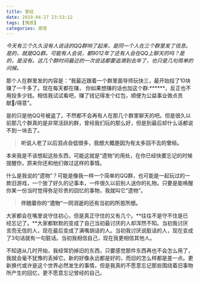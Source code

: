 ```yaml
---
title: 曾经
date: 2019-04-27 23:53:12
tags: [情感]
categories: 感悟
---
```

*今天有三个久久没有人说话的QQ群响了起来，是同一个人在三个群里发了信息。是的，就是QQ群。可能有人会说，都9012年了还有人会在QQ上聊天的吗？是的，是没有。这几个群时间最近的一次说话都要追溯到去年了，也只是几句简单的问候。*

那个人在群里发的内容是：“我最近跟着一个群里面导师玩快三，最开始投了10块赚了一千多了。现在每天都在赚， 你如果想赚的话也加这个群:******，反正也不用投多少钱。相信我试试看吧，赚了钱记得发个红包，顺便为公益事业做点贡献/得意”。

是的只是他QQ号被盗了。不然都不会再有人在那几个群里聊天的吧。但是很久以前那几个群真的是非常活跃的群，曾经我们玩的那么好，但是到最后却什么话都说不到一块去了。

> **听说人老了以后泪点会低很多，我想大概是因为有太多回不去的曾经。**

本来我是不该想起这些东西，可能这就是“遗物”的用处，在你已经快要忘记的时候提醒你，原来你还和他们做过这样的事情。

什么是我说的“遗物”？可能是像我一样一个简单的QQ群，也可能是一起玩过的一款旧游戏，一个放了好久的记事本，一件很久以前别人送你的礼物。只要是能唤醒你某一份当时觉得弥足珍贵的回忆的事物，我就叫它“遗物”。

> **伴随着你的“遗物”一同消逝的还有当初的所思所想。**

大家都会在嘴里说守住初心，但是真正守住的又有几个。**往往不是守不住是已经忘记了。**大家都默默的变成了自己当初最讨厌的人却浑然不知。当初我讨厌言而无信的人，现在最后变成了满嘴胡话的人。当初我讨厌说脏话的人，现在变成了3句话就有一句脏话。当初我相信自己，现在我更相信其他人。

不知道从几时开始，我经常扔掉旧的东西，只要感觉那件东西再也不会怎么用了，我就会毫不犹豫的丢掉它。新的好像永远都是好的，而旧的怎么样都是差一点。更新换代或许是这个世界必然发生的事情，但是我真的不愿意忘记那些围绕着旧事物所产生的回忆，更不愿意忘记曾经的自己。

